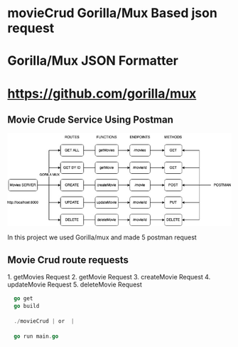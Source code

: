 # movieCrud Gorilla/Mux Based json request 

# Gorilla/Mux JSON Formatter
# https://github.com/gorilla/mux

<h2>
    Movie Crude Service Using Postman 
</h2>

![alt text](diagram.jpg)

In this project we used Gorilla/mux and made 5 postman request 

<h2>Movie Crud route requests</h2>
1.  getMovies Request
2.  getMovie Request
3.  createMovie Request
4.  updateMovie Request
5.  deleteMovie Request


```go
  go get 
  go build

  ./movieCrud | or  |

  go run main.go
```
